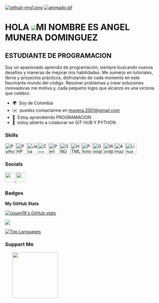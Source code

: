 [![github-img1.png](https://i.postimg.cc/jSGPVBMP/github-img1.png)](https://postimg.cc/SnfJC1Fx)
[![animado.gif](https://i.postimg.cc/gc8Y4QZ1/animado.gif)](https://postimg.cc/s1fdgnKJ)

HOLA ![](https://user-images.githubusercontent.com/18350557/176309783-0785949b-9127-417c-8b55-ab5a4333674e.gif)MI NOMBRE ES ANGEL MUNERA DOMINGUEZ
==============================================================================================================================================

ESTUDIANTE DE PROGRAMACION
--------------------------

Soy un apasionado aprendiz de programación, siempre buscando nuevos desafíos y maneras de mejorar mis habilidades. Me sumerjo en tutoriales, libros y proyectos prácticos, disfrutando de cada momento en este fascinante mundo del código. Resolver problemas y crear soluciones innovadoras me motiva y, cada pequeño logro que alcanzo es una victoria que celebro.

* 🌍  Soy de Colombia
* ✉️  puedes contactarme en [munera.2001@gmail.com](mailto:munera.2001@gmail.com)
* 🧠  Estoy aprendiendo PROGRAMACION
* 🤝  estoy abierto a colaborar en GIT HUB Y PYTHON

### Skills


<p align="left">
<a href="https://www.python.org/" target="_blank" rel="noreferrer"><img src="https://raw.githubusercontent.com/danielcranney/readme-generator/main/public/icons/skills/python-colored.svg" width="36" height="36" alt="Python" /></a><a href="https://www.php.net/" target="_blank" rel="noreferrer"><img src="https://raw.githubusercontent.com/danielcranney/readme-generator/main/public/icons/skills/php-colored.svg" width="36" height="36" alt="PHP" /></a><a href="https://www.oracle.com/java/" target="_blank" rel="noreferrer"><img src="https://raw.githubusercontent.com/danielcranney/readme-generator/main/public/icons/skills/java-colored.svg" width="36" height="36" alt="Java" /></a><a href="https://docs.microsoft.com/en-us/cpp/?view=msvc-170" target="_blank" rel="noreferrer"><img src="https://raw.githubusercontent.com/danielcranney/readme-generator/main/public/icons/skills/cplusplus-colored.svg" width="36" height="36" alt="C++" /></a><a href="https://www.perl.org/" target="_blank" rel="noreferrer"><img src="https://raw.githubusercontent.com/danielcranney/readme-generator/main/public/icons/skills/perl-colored.svg" width="36" height="36" alt="Perl" /></a><a href="https://www.gnu.org/software/bash/" target="_blank" rel="noreferrer"><img src="https://raw.githubusercontent.com/danielcranney/readme-generator/main/public/icons/skills/gnubash.svg" width="36" height="36" alt="GNU Bash" /></a><a href="https://developer.mozilla.org/en-US/docs/Glossary/HTML5" target="_blank" rel="noreferrer"><img src="https://raw.githubusercontent.com/danielcranney/readme-generator/main/public/icons/skills/html5-colored.svg" width="36" height="36" alt="HTML5" /></a><a href="https://www.adobe.com/uk/products/photoshop.html" target="_blank" rel="noreferrer"><img src="https://raw.githubusercontent.com/danielcranney/readme-generator/main/public/icons/skills/photoshop-colored-dark.svg" width="36" height="36" alt="Photoshop" /></a><a href="https://cloud.google.com/" target="_blank" rel="noreferrer"><img src="https://raw.githubusercontent.com/danielcranney/readme-generator/main/public/icons/skills/googlecloud-colored.svg" width="36" height="36" alt="Google Cloud" /></a><a href="https://wordpress.com" target="_blank" rel="noreferrer"><img src="https://raw.githubusercontent.com/danielcranney/readme-generator/main/public/icons/skills/wordpress-colored.svg" width="36" height="36" alt="Wordpress" /></a><a href="https://aws.amazon.com" target="_blank" rel="noreferrer"><img src="https://raw.githubusercontent.com/danielcranney/readme-generator/main/public/icons/skills/aws-colored-dark.svg" width="36" height="36" alt="Amazon Web Services" /></a><a href="https://www.linux.org" target="_blank" rel="noreferrer"><img src="https://raw.githubusercontent.com/danielcranney/readme-generator/main/public/icons/skills/linux-colored.svg" width="36" height="36" alt="Linux" /></a>
</p>


### Socials

<p align="left"> <a href="https://www.github.com//xsam18" target="_blank" rel="noreferrer"> <picture> <source media="(prefers-color-scheme: dark)" srcset="https://raw.githubusercontent.com/danielcranney/readme-generator/main/public/icons/socials/github-dark.svg" /> <source media="(prefers-color-scheme: light)" srcset="https://raw.githubusercontent.com/danielcranney/readme-generator/main/public/icons/socials/github.svg" /> <img src="https://raw.githubusercontent.com/danielcranney/readme-generator/main/public/icons/socials/github.svg" width="32" height="32" /> </picture> </a> <a href="https://www.linkedin.com/in/miguel-angel-munera-a0a561262" target="_blank" rel="noreferrer"> <picture> <source media="(prefers-color-scheme: dark)" srcset="https://raw.githubusercontent.com/danielcranney/readme-generator/main/public/icons/socials/linkedin-dark.svg" /> <source media="(prefers-color-scheme: light)" srcset="https://raw.githubusercontent.com/danielcranney/readme-generator/main/public/icons/socials/linkedin.svg" /> <img src="https://raw.githubusercontent.com/danielcranney/readme-generator/main/public/icons/socials/linkedin.svg" width="32" height="32" /> </picture> </a></p>

### Badges

<b>My GitHub Stats</b>

<a href="http://www.github.com//xsam18"><img src="https://github-readme-stats.vercel.app/api?username=/xsam18&show_icons=true&hide=&count_private=true&title_color=ffffff&text_color=84cc16&icon_color=f97316&bg_color=7f1d1d&hide_border=true&show_icons=true" alt="/xsam18's GitHub stats" /></a>

<a href="http://www.github.com//xsam18"><img src="https://github-readme-streak-stats.herokuapp.com/?user=/xsam18&stroke=84cc16&background=7f1d1d&ring=ffffff&fire=ffffff&currStreakNum=84cc16&currStreakLabel=ffffff&sideNums=84cc16&sideLabels=84cc16&dates=84cc16&hide_border=true" /></a>

<a href="https://github.com//xsam18" align="left"><img src="https://github-readme-stats.vercel.app/api/top-langs/?username=/xsam18&langs_count=10&title_color=ffffff&text_color=84cc16&icon_color=f97316&bg_color=7f1d1d&hide_border=true&locale=en&custom_title=Top%20%Languages" alt="Top Languages" /></a>

### Support Me

<ul style="list-style-type: none; margin: 0;">

<li style="display: inline-block; margin-right: 0.25rem;"><a href="https://www.buymeacoffee.com/xsam18"><img src="https://cdn.buymeacoffee.com/buttons/v2/default-yellow.png" width="150"/></a></li>

</ul>
